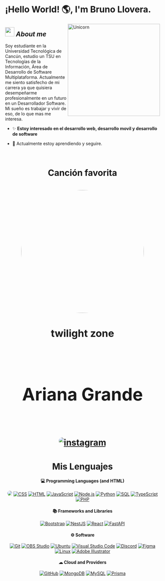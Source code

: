 # ¡Hello World! 🌎, I'm Bruno Llovera. 

<img align="right" width=300px alt="Unicorn" src="https://c.tenor.com/GN73MKBawZYAAAAi/busy-cute.gif" />

## <img src="https://media.giphy.com/media/ObNTw8Uzwy6KQ/giphy.gif" width="30px">&nbsp;***About me***
Soy estudiante en la Universidad Tecnológica de Cancún, estudio un TSU en Tecnologías de la Información, Área de Desarrollo de Software Multiplataforma. Actualmente me siento satisfecho de mi carrera ya que quisiera desempeñarme profesionalmente en un futuro en un Desarrollador Software. Mi sueño es trabajar y vivir de eso, de lo que mas me interesa.
* ✨ **Estoy interesado en el desarrollo web, desarrollo movil y desarrollo de software**
- 🌱 Actualmente estoy aprendiendo y seguire.

<p align="center">
  <br>
<div>
 <h1 align="center">Canción favorita<h1/>
<div align="center">
    <p>
  <img href="" src="https://lh3.googleusercontent.com/proxy/O74E8vlZtYhGNf5g6ZMJqAzyuBkrsZcLdbvft0j8kfJyoIK1BUum8NDVNj8sCOygUQC2E37ylJnyLOgMLiU9F5TazYPhpYzSKX6hDLHWN7cM97PmqPmW-TAZAfSE-9n1rw" width="400" style="border-radius: 50%;"/>
     <br> <h3>twilight zone</h3> <br> <h1>Ariana Grande</h1> <br><br>
     <a href="https://open.spotify.com/track/1SdJK81uqfXNIhlZI9vjlg?si=3d8ad85886454825" target="_blank">
    <img src=https://img.shields.io/badge/Escuchar-%ff5851db.svg?color=1ed760&style=for-the-badge&logo=spotify&logoColor=white alt=instagram style="margin-bottom: 5px; border-radius: 10px;" />
</a>
      <p/>
</div>
</div>
<h1 align="center"> Mis Lenguajes</h1>

<h4 align="center">💻 Programming Languages (and HTML)</h4>

<p align="center">
<a href="#"><img src="https://img.shields.io/badge/C%2B%2B-00599C?style=flat&logo=c%2B%2B&logoColor=white&labelColor="00599C" style="border-radius: 8px;" /></a>
<a href="#"><img alt="CSS" src="https://img.shields.io/badge/CSS-1572B6.svg?logo=css3&logoColor=white"></a>
<a href="#"><img alt="HTML" src="https://img.shields.io/badge/HTML-E34F26.svg?logo=html5&logoColor=white"></a>
<a href="#"><img alt="JavaScript" src="https://img.shields.io/badge/JavaScript-F7DF1E.svg?logo=javascript&logoColor=black"></a>
<a href="#"><img alt="Node.js" src="https://img.shields.io/badge/Node.js-43853D.svg?logo=node.js&logoColor=white"></a>
<a href="#"><img alt="Python" src="https://img.shields.io/badge/Python-14354C.svg?logo=python&logoColor=white"></a>
<a href="#"><img alt="SQL" src="https://custom-icon-badges.demolab.com/badge/SQL-025E8C.svg?logo=database&logoColor=white"></a>
<a href="#"><img alt="TypeScript" src="https://img.shields.io/badge/TypeScript-007ACC.svg?logo=typescript&logoColor=white"></a>
<a href="#"><img alt="PHP" src="https://img.shields.io/badge/PHP-4c2882.svg?logo=php&logoColor=white"></a>
</p>

<h4 align="center">📚 Frameworks and Libraries</h4>

<p align="center">
<a href="#"><img alt="Bootstrap" src="https://img.shields.io/badge/Bootstrap-7952B3.svg?logo=bootstrap&logoColor=white"></a>
<a href="#"><img alt="NestJS" src="https://img.shields.io/badge/NestJS-E0234E.svg?logo=nestjs&logoColor=white"></a>
<a href="#"><img alt="React" src="https://img.shields.io/badge/React-61DAFB.svg?logo=react&logoColor=black"></a>
<a href="#"><img alt="FastAPI" src="https://img.shields.io/badge/FastAPI-0d9b8e.svg?logo=fastapi&logoColor=white"></a>
</p>

<h4 align="center">⚙ Software</h4>

<p align="center">
<a href="#"><img alt="Git" src="https://img.shields.io/badge/Git-F05033.svg?logo=git&logoColor=white"></a>
<a href="#"><img alt="OBS Studio" src="https://img.shields.io/badge/-OBS-302E31?logo=obs-studio&logoColor=white"></a>
<a href="#"><img alt="Ubuntu" src="https://img.shields.io/badge/Ubuntu-E95420.svg?logo=ubuntu&logoColor=white"></a>
<a href="#"><img alt="Visual Studio Code" src="https://img.shields.io/badge/Visual%20Studio%20Code-0078d7.svg?logo=visual-studio-code&logoColor=white"></a>
<a href="#"><img alt="Discord" src="https://img.shields.io/badge/Discord-7289da.svg?logo=discord&logoColor=white"></a>
<a href="#"><img alt="Figma" src="https://img.shields.io/badge/Figma-a259ff.svg?logo=figma&logoColor=white"></a>
<a href="#"><img alt="Linux" src="https://img.shields.io/badge/Linux-ffdf00.svg?logo=linux&logoColor=black"></a>
<a href="#"><img alt="Adobe Illustrator" src="https://img.shields.io/badge/Adobe%20Illustrator-FF9A00.svg?logo=adobeillustrator&logoColor=white"></a>
</p>

<h4 align="center">☁ Cloud and Providers</h4>

<p align="center">
<a href="#"><img alt="GitHub" src="https://img.shields.io/badge/GitHub%20Pages-black.svg?logo=github&logoColor=white"></a>
<a href="#"><img alt="MongoDB" src="https://img.shields.io/badge/MongoDB-47A248.svg?logo=mongodb&logoColor=white"></a>
<a href="#"><img alt="MySQL" src="https://img.shields.io/badge/MySQL-00f.svg?logo=mysql&logoColor=white"></a>
<a href="#"><img alt="Prisma" src="https://img.shields.io/badge/Prisma-5a67d8.svg?logo=prisma&logoColor=white"></a>
</p>

<br/>
<!--
<div align="center">
  <h2>Stats</h2>
  <br />
  <a href="https://github.com/brun0w0">
    <img src="https://github-readme-stats.vercel.app/api/top-langs/?username=brun0w0&theme=dark&hide_langs_below=1" />
  </a
  <br />
  <br />
  <br />
  <br />
  -->

  <!--
<a href="https://wakatime.com/@brun0w0">
    <img src="https://github-readme-stats.vercel.app/api/wakatime?username=brun0w0" />
  </a></div>
-->

